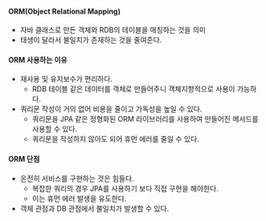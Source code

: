 #### ORM(Object Relational Mapping)
- 자바 클래스로 만든 객체와 RDB의 테이블을 매칭하는 것을 의미
- 태생이 달라서 불일치가 존재하는 것을 줄여준다.


#### ORM 사용하는 이유
- 재사용 및 유지보수가 편리하다.
	- RDB 테이블 같은 데이터를 객체로 만들어주니 객체지향적으로 사용이 가능하다.
- 쿼리문 작성이 거의 없어 비용을 줄이고 가독성을 높일 수 있다.
	- 쿼리문을 JPA 같은 정형화된 ORM 라이브러리를 사용하여 만들어진 메서드를 사용할 수 있다.
	- 쿼리문을 작성하지 않아도 되어 휴먼 에러를 줄일 수 있다.


#### ORM 단점
- 온전히 서비스를 구현하는 것은 힘들다.
	- 복잡한 쿼리의 경우 JPA를 사용하기 보다 직접 구현을 해야한다.
	- 이는 휴먼 에러 발생을 유도한다.
- 객체 관점과 DB 관점에서 불일치가 발생할 수 있다.